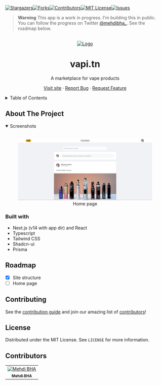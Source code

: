 [![Stargazers][stars-shield]][stars-url][![Forks][forks-shield]][forks-url][![Contributors][contributors-shield]][contributors-url][![MIT License][license-shield]][license-url][![Issues][issues-shield]][issues-url]

> **Warning**
> This app is a work in progress. I'm building this in public. You can follow the progress on Twitter [@mehdibha\_](https://twitter.com/mehdibha_).
> See the roadmap below.

<br/>
<div align="center">
  <a href="https://github.com/mehdibha/vapi.tn">
    <img src="https://vapi.tn/images/logo.png" alt="Logo" width="160" height="80">
  </a>
  <h1 align="center">vapi.tn</h1>
  <p align="center">
    A marketplace for vape products
  </p>
  <p>
    
   <a href="https://vapi.tn">Visit site</a>
    ·
    <a href="https://github.com/mehdibha/vapi.tn/issues">Report Bug</a>
    ·
    <a href="https://github.com/mehdibha/vapi.tn/issues">Request Feature</a>
  </p>
</div>

<details>
  <summary>Table of Contents</summary>
  <ol>
    <li><a href="#about-the-project">About The Project</a>
      <ul>
        <li><a href="#features">Features</a></li>
        <li><a href="#built-with">Built With</a></li>
      </ul>
    </li>
    <li><a href="#roadmap">Roadmap</a></li>
    <li><a href="#contributing">Contributing</a></li>
    <li><a href="#license">License</a></li>
    <li><a href="#contributors">Contributors</a></li>
  </ol>
</details>

<!-- ABOUT THE PROJECT -->

## About The Project

<details open>
  <summary>Screenshots</summary>
  <br>
  <div align="center">
    <figure>
      <img src="/images/home-page.jpg" alt="Home page" width="600">
      <div>
        <figcaption>Home page</figcaption>
      </div>
    </figure>
  </div>
</details>

### Built with

- Next.js (v14 with app dir) and React
- Typescript
- Tailwind CSS
- Shadcn-ui
- Prisma

## Roadmap

- [x] Site structure
- [ ] Home page

<!-- CONTRIBUTING -->

## Contributing

See the [contribution guide](CONTRIBUTING.md) and join our amazing list of [contributors](https://github.com/mehdibha/vapi/graphs/contributors)!

<!-- LICENSE -->

## License

Distributed under the MIT License. See `LICENSE` for more information.

## Contributors

<table><tr align="left">
  <td align="center"><a href="https://github.com/mehdibha"><img src="https://github.com/mehdibha.png" width="64px;"alt="Mehdi BHA"/><br/><sub><b>Mehdi BHA</b></sub></a></td>
</tr></table>

[contributors-shield]: https://img.shields.io/github/contributors/mehdibha/vapi.tn.svg?style=for-the-badge
[contributors-url]: https://github.com/mehdibha/vapi.tn/graphs/contributors
[forks-shield]: https://img.shields.io/github/forks/mehdibha/vapi.tn.svg?style=for-the-badge
[forks-url]: https://github.com/mehdibha/vapi.tn.svg/network/members
[stars-shield]: https://img.shields.io/github/stars/mehdibha/vapi.tn.svg?style=for-the-badge
[stars-url]: https://github.com/mehdibha/vapi.tn.svg/stargazers
[issues-shield]: https://img.shields.io/github/issues/mehdibha/vapi.tn.svg?style=for-the-badge
[issues-url]: https://github.com/mehdibha/vapi.tn.svg/issues
[license-shield]: https://img.shields.io/github/license/mehdibha/vapi.tn.svg?style=for-the-badge
[license-url]: https://github.com/mehdibha/vapi.tn.svg/blob/master/LICENSE.txt
